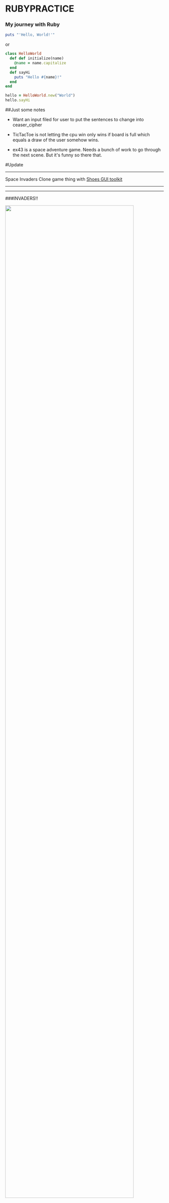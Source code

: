# RUBYPRACTICE

### My journey with Ruby

```ruby
puts "'Hello, World!'"
```
or

```ruby
class HelloWorld
  def def initialize(name)
    @name = name.capitalize
  end
  def sayHi
    puts "Hello #{name}!"
  end
end

hello = HelloWorld.new("World")
hello.sayHi
```

##Just some notes

* Want an input filed for user to put the sentences to change into ceaser_cipher

* TicTacToe is not letting the cpu win only wins if board is full which equals a draw of the user somehow wins.

* ex43 is a space adventure game. Needs a bunch of work to go through the next scene. But it's funny so there that.

#Update
*****
 Space Invaders Clone game thing with [Shoes GUI toolkit](http://shoesrb.com)
*****

*****
###INVADERS!!

<img src="https://cloud.githubusercontent.com/assets/12551985/12699741/dceac9bc-c77b-11e5-9c1b-239b91012b1a.png" width="90%"></img>
*****

*****
###Unique Word Counter
*****

Imagine we're writing some code for a magazine Editor who would like some help analyzing writing samples. She would like a simple program that takes a paragraph as input, and returns all of the unique words in that paragraph, along with the number of times each of those words occurred.
*****
